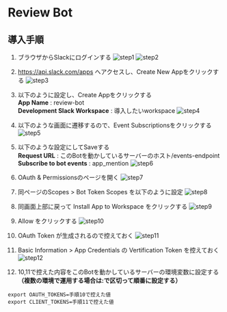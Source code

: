 # Review Bot

## 導入手順

1. ブラウザからSlackにログインする
![step1](https://user-images.githubusercontent.com/16130443/81471740-44e17a80-922e-11ea-9133-5b6c8fce7fb1.png)
![step2](https://user-images.githubusercontent.com/16130443/81471741-46ab3e00-922e-11ea-8d84-5bb661b84058.png)

2. https://api.slack.com/apps
へアクセスし、Create New Appをクリックする
![step3](https://user-images.githubusercontent.com/16130443/81471742-47dc6b00-922e-11ea-8c18-bb6378397272.png)

3. 以下のように設定し、Create Appをクリックする  
**App Name** : review-bot  
**Development Slack Workspace** : 導入したいworkspace
![step4](https://user-images.githubusercontent.com/16130443/81471743-48750180-922e-11ea-913c-b0ddbeb43cc6.png)


4. 以下のような画面に遷移するので、Event Subscriptionsをクリックする
![step5](https://user-images.githubusercontent.com/16130443/81471768-74908280-922e-11ea-8b88-db09d8d5f7e3.png)


5. 以下のような設定にしてSaveする  
**Request URL** : このBotを動かしているサーバーのホスト/events-endpoint  
**Subscribe to bot events** : app_mention
![step6](https://user-images.githubusercontent.com/16130443/81471769-778b7300-922e-11ea-8626-c7d7ad81cdac.png)

6. OAuth & Permissionsのページを開く
![step7](https://user-images.githubusercontent.com/16130443/81471771-78240980-922e-11ea-86fe-8651b48a4b9a.png)



7. 同ページのScopes > Bot Token Scopes
を以下のように設定
![step8](https://user-images.githubusercontent.com/16130443/81471773-78bca000-922e-11ea-9429-381844f4f92b.png)


8. 同画面上部に戻って Install App to Workspace をクリックする
![step9](https://user-images.githubusercontent.com/16130443/81471797-b4576a00-922e-11ea-8bbd-e0fc43d3fb71.png)


9. Allow をクリックする
![step10](https://user-images.githubusercontent.com/16130443/81471799-b7525a80-922e-11ea-8306-82bff06f545c.png)

10. OAuth Token が生成されるので控えておく
![step11](https://user-images.githubusercontent.com/16130443/81471801-b7eaf100-922e-11ea-9e91-530193543dd4.png)

11. Basic Information > App Credentials の Vertification Token を控えておく
![step12](https://user-images.githubusercontent.com/16130443/81471803-b91c1e00-922e-11ea-8a7e-56d8a6f4eb12.png)

12. 10,11で控えた内容をこのBotを動かしているサーバーの環境変数に設定する **（複数の環境で運用する場合は:で区切って順番に設定する）**

```
export OAUTH_TOKENS=手順10で控えた値
export CLIENT_TOKENS=手順11で控えた値
```
